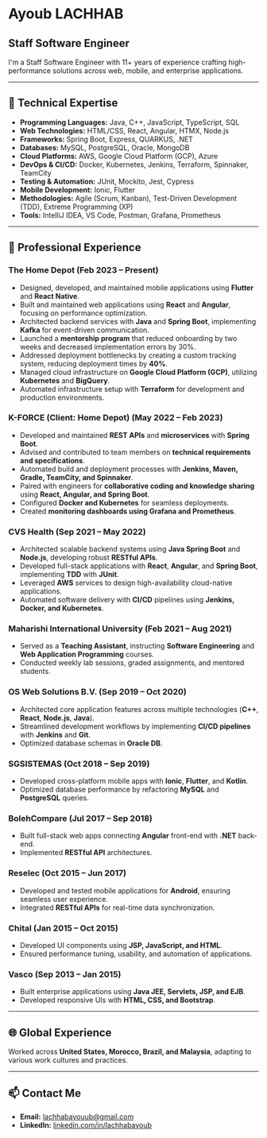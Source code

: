 # Ayoub LACHHAB

## Staff Software Engineer  

I'm a Staff Software Engineer with 11+ years of experience crafting high-performance solutions across web, mobile, and enterprise applications.

---

## 🚀 Technical Expertise

- **Programming Languages:** Java, C++, JavaScript, TypeScript, SQL  
- **Web Technologies:** HTML/CSS, React, Angular, HTMX, Node.js  
- **Frameworks:** Spring Boot, Express, QUARKUS, .NET  
- **Databases:** MySQL, PostgreSQL, Oracle, MongoDB  
- **Cloud Platforms:** AWS, Google Cloud Platform (GCP), Azure  
- **DevOps & CI/CD:** Docker, Kubernetes, Jenkins, Terraform, Spinnaker, TeamCity  
- **Testing & Automation:** JUnit, Mockito, Jest, Cypress  
- **Mobile Development:** Ionic, Flutter  
- **Methodologies:** Agile (Scrum, Kanban), Test-Driven Development (TDD), Extreme Programming (XP)  
- **Tools:** IntelliJ IDEA, VS Code, Postman, Grafana, Prometheus  

---

## 🏢 Professional Experience

### The Home Depot (Feb 2023 – Present)
- Designed, developed, and maintained mobile applications using **Flutter** and **React Native**.
- Built and maintained web applications using **React** and **Angular**, focusing on performance optimization.
- Architected backend services with **Java** and **Spring Boot**, implementing **Kafka** for event-driven communication.
- Launched a **mentorship program** that reduced onboarding by two weeks and decreased implementation errors by 30%.
- Addressed deployment bottlenecks by creating a custom tracking system, reducing deployment times by **40%**.
- Managed cloud infrastructure on **Google Cloud Platform (GCP)**, utilizing **Kubernetes** and **BigQuery**.
- Automated infrastructure setup with **Terraform** for development and production environments.

### K-FORCE (Client: Home Depot) (May 2022 – Feb 2023)
- Developed and maintained **REST APIs** and **microservices** with **Spring Boot**.
- Advised and contributed to team members on **technical requirements and specifications**.
- Automated build and deployment processes with **Jenkins, Maven, Gradle, TeamCity, and Spinnaker**.
- Paired with engineers for **collaborative coding and knowledge sharing** using **React, Angular, and Spring Boot**.
- Configured **Docker and Kubernetes** for seamless deployments.
- Created **monitoring dashboards using Grafana and Prometheus**.

### CVS Health (Sep 2021 – May 2022)
- Architected scalable backend systems using **Java Spring Boot** and **Node.js**, developing robust **RESTful APIs**.
- Developed full-stack applications with **React**, **Angular**, and **Spring Boot**, implementing **TDD** with **JUnit**.
- Leveraged **AWS** services to design high-availability cloud-native applications.
- Automated software delivery with **CI/CD** pipelines using **Jenkins, Docker, and Kubernetes**.

### Maharishi International University (Feb 2021 – Aug 2021)
- Served as a **Teaching Assistant**, instructing **Software Engineering** and **Web Application Programming** courses.
- Conducted weekly lab sessions, graded assignments, and mentored students.

### OS Web Solutions B.V. (Sep 2019 – Oct 2020)
- Architected core application features across multiple technologies (**C++**, **React**, **Node.js**, **Java**).
- Streamlined development workflows by implementing **CI/CD pipelines** with **Jenkins** and **Git**.
- Optimized database schemas in **Oracle DB**.

### SGSISTEMAS (Oct 2018 – Sep 2019)
- Developed cross-platform mobile apps with **Ionic**, **Flutter**, and **Kotlin**.
- Optimized database performance by refactoring **MySQL** and **PostgreSQL** queries.

### BolehCompare (Jul 2017 – Sep 2018)
- Built full-stack web apps connecting **Angular** front-end with **.NET** back-end.
- Implemented **RESTful API** architectures.

### Reselec (Oct 2015 – Jun 2017)
- Developed and tested mobile applications for **Android**, ensuring seamless user experience.
- Integrated **RESTful APIs** for real-time data synchronization.

### Chital (Jan 2015 – Oct 2015)
- Developed UI components using **JSP, JavaScript, and HTML**.
- Ensured performance tuning, usability, and automation of applications.

### Vasco (Sep 2013 – Jan 2015)
- Built enterprise applications using **Java JEE, Servlets, JSP, and EJB**.
- Developed responsive UIs with **HTML, CSS, and Bootstrap**.

---

## 🌐 Global Experience
Worked across **United States, Morocco, Brazil, and Malaysia**, adapting to various work cultures and practices.

---

## 📫 Contact Me
- **Email:** [lachhabayouub@gmail.com](mailto:lachhabayouub@gmail.com)
- **LinkedIn:** [linkedin.com/in/lachhabayoub](https://www.linkedin.com/in/lachhabayoub/)
